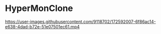 # HyperMonClone

https://user-images.githubusercontent.com/9118702/172592007-6f86ac14-e638-4dad-b72e-51e07501ec61.mp4

